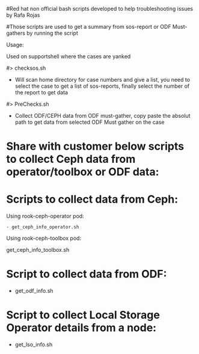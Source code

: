 #Red hat non official bash scripts developed to help troubleshooting issues by Rafa Rojas

#Those scripts are used to get a summary from sos-report or ODF Must-gathers by running the script

Usage:

Used on supportshell where the cases are yanked

#> checksos.sh
  - Will scan home directory for case numbers and give a list, you need to select the case to get a list of sos-reports, finally select the number of the report to get data

#> PreChecks.sh
  - Collect ODF/CEPH data from ODF must-gather, copy paste the absolut path to get data from selected ODF Must gather on the case


# Share with customer below scripts to collect Ceph data from operator/toolbox or ODF data:


# Scripts to collect data from Ceph:

  Using rook-ceph-operator pod:

    - get_ceph_info_operator.sh

  Using rook-ceph-toolbox pod:

get_ceph_info_toolbox.sh


# Script to collect data from ODF:

  - get_odf_info.sh


# Script to collect Local Storage Operator details from a node:

  - get_lso_info.sh
